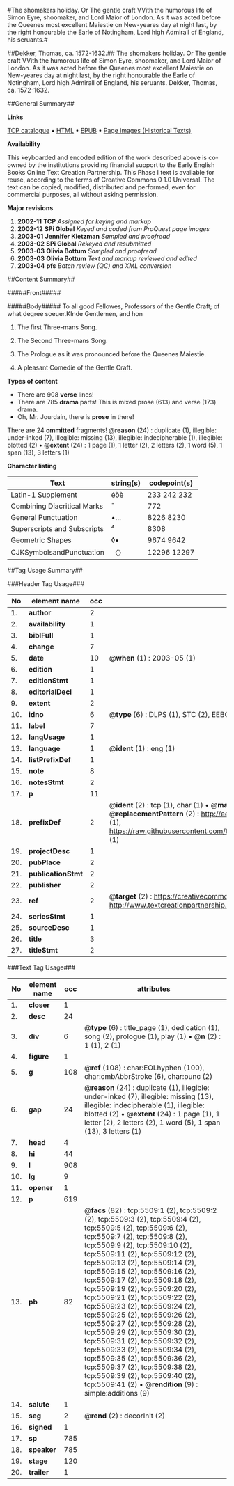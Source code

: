 #The shomakers holiday. Or The gentle craft VVith the humorous life of Simon Eyre, shoomaker, and Lord Maior of London. As it was acted before the Queenes most excellent Maiestie on New-yeares day at night last, by the right honourable the Earle of Notingham, Lord high Admirall of England, his seruants.#

##Dekker, Thomas, ca. 1572-1632.##
The shomakers holiday. Or The gentle craft VVith the humorous life of Simon Eyre, shoomaker, and Lord Maior of London. As it was acted before the Queenes most excellent Maiestie on New-yeares day at night last, by the right honourable the Earle of Notingham, Lord high Admirall of England, his seruants.
Dekker, Thomas, ca. 1572-1632.

##General Summary##

**Links**

[TCP catalogue](http://www.ota.ox.ac.uk/tcp/)  • 
[HTML](http://tei.it.ox.ac.uk/tcp/Texts-HTML/free/A20/A20083.html)  • 
[EPUB](http://tei.it.ox.ac.uk/tcp/Texts-EPUB/free/A20/A20083.epub) • 
[Page images (Historical Texts)](https://data.historicaltexts.jisc.ac.uk/view?pubId=eebo-99840961e&pageId=eebo-99840961e-5509-1)

**Availability**

This keyboarded and encoded edition of the
	       work described above is co-owned by the institutions
	       providing financial support to the Early English Books
	       Online Text Creation Partnership. This Phase I text is
	       available for reuse, according to the terms of Creative
	       Commons 0 1.0 Universal. The text can be copied,
	       modified, distributed and performed, even for
	       commercial purposes, all without asking permission.

**Major revisions**

1. __2002-11__ __TCP__ *Assigned for keying and markup*
1. __2002-12__ __SPi Global__ *Keyed and coded from ProQuest page images*
1. __2003-01__ __Jennifer Kietzman__ *Sampled and proofread*
1. __2003-02__ __SPi Global__ *Rekeyed and resubmitted*
1. __2003-03__ __Olivia Bottum__ *Sampled and proofread*
1. __2003-03__ __Olivia Bottum__ *Text and markup reviewed and edited*
1. __2003-04__ __pfs__ *Batch review (QC) and XML conversion*

##Content Summary##

#####Front#####

#####Body#####
To all good Fellowes, Professors of the Gentle Craft; of what degree soeuer.KInde Gentlemen, and hon
1. The first Three-mans Song.

1. The Second Three-mans Song.

1. The Prologue as it was pronounced before the Queenes Maiestie.

1. A pleasant Comedie of the Gentle Craft.

**Types of content**

  * There are 908 **verse** lines!
  * There are 785 **drama** parts! This is mixed prose (613) and verse (173) drama.
  * Oh, Mr. Jourdain, there is **prose** in there!

There are 24 **ommitted** fragments! 
 @__reason__ (24) : duplicate (1), illegible: under-inked (7), illegible: missing (13), illegible: indecipherable (1), illegible: blotted (2)  •  @__extent__ (24) : 1 page (1), 1 letter (2), 2 letters (2), 1 word (5), 1 span (13), 3 letters (1)

**Character listing**


|Text|string(s)|codepoint(s)|
|---|---|---|
|Latin-1 Supplement|éòè|233 242 232|
|Combining             Diacritical Marks|̄|772|
|General Punctuation|•…|8226 8230|
|Superscripts             and Subscripts|⁴|8308|
|Geometric Shapes|◊▪|9674 9642|
|CJKSymbolsandPunctuation|〈〉|12296 12297|

##Tag Usage Summary##

###Header Tag Usage###

|No|element name|occ|attributes|
|---|---|---|---|
|1.|__author__|2||
|2.|__availability__|1||
|3.|__biblFull__|1||
|4.|__change__|7||
|5.|__date__|10| @__when__ (1) : 2003-05 (1)|
|6.|__edition__|1||
|7.|__editionStmt__|1||
|8.|__editorialDecl__|1||
|9.|__extent__|2||
|10.|__idno__|6| @__type__ (6) : DLPS (1), STC (2), EEBO-CITATION (1), PROQUEST (1), VID (1)|
|11.|__label__|7||
|12.|__langUsage__|1||
|13.|__language__|1| @__ident__ (1) : eng (1)|
|14.|__listPrefixDef__|1||
|15.|__note__|8||
|16.|__notesStmt__|2||
|17.|__p__|11||
|18.|__prefixDef__|2| @__ident__ (2) : tcp (1), char (1)  •  @__matchPattern__ (2) : ([0-9\-]+):([0-9IVX]+) (1), (.+) (1)  •  @__replacementPattern__ (2) : http://eebo.chadwyck.com/downloadtiff?vid=$1&page=$2 (1), https://raw.githubusercontent.com/textcreationpartnership/Texts/master/tcpchars.xml#$1 (1)|
|19.|__projectDesc__|1||
|20.|__pubPlace__|2||
|21.|__publicationStmt__|2||
|22.|__publisher__|2||
|23.|__ref__|2| @__target__ (2) : https://creativecommons.org/publicdomain/zero/1.0/ (1), http://www.textcreationpartnership.org/docs/. (1)|
|24.|__seriesStmt__|1||
|25.|__sourceDesc__|1||
|26.|__title__|3||
|27.|__titleStmt__|2||


###Text Tag Usage###

|No|element name|occ|attributes|
|---|---|---|---|
|1.|__closer__|1||
|2.|__desc__|24||
|3.|__div__|6| @__type__ (6) : title_page (1), dedication (1), song (2), prologue (1), play (1)  •  @__n__ (2) : 1 (1), 2 (1)|
|4.|__figure__|1||
|5.|__g__|108| @__ref__ (108) : char:EOLhyphen (100), char:cmbAbbrStroke (6), char:punc (2)|
|6.|__gap__|24| @__reason__ (24) : duplicate (1), illegible: under-inked (7), illegible: missing (13), illegible: indecipherable (1), illegible: blotted (2)  •  @__extent__ (24) : 1 page (1), 1 letter (2), 2 letters (2), 1 word (5), 1 span (13), 3 letters (1)|
|7.|__head__|4||
|8.|__hi__|44||
|9.|__l__|908||
|10.|__lg__|9||
|11.|__opener__|1||
|12.|__p__|619||
|13.|__pb__|82| @__facs__ (82) : tcp:5509:1 (2), tcp:5509:2 (2), tcp:5509:3 (2), tcp:5509:4 (2), tcp:5509:5 (2), tcp:5509:6 (2), tcp:5509:7 (2), tcp:5509:8 (2), tcp:5509:9 (2), tcp:5509:10 (2), tcp:5509:11 (2), tcp:5509:12 (2), tcp:5509:13 (2), tcp:5509:14 (2), tcp:5509:15 (2), tcp:5509:16 (2), tcp:5509:17 (2), tcp:5509:18 (2), tcp:5509:19 (2), tcp:5509:20 (2), tcp:5509:21 (2), tcp:5509:22 (2), tcp:5509:23 (2), tcp:5509:24 (2), tcp:5509:25 (2), tcp:5509:26 (2), tcp:5509:27 (2), tcp:5509:28 (2), tcp:5509:29 (2), tcp:5509:30 (2), tcp:5509:31 (2), tcp:5509:32 (2), tcp:5509:33 (2), tcp:5509:34 (2), tcp:5509:35 (2), tcp:5509:36 (2), tcp:5509:37 (2), tcp:5509:38 (2), tcp:5509:39 (2), tcp:5509:40 (2), tcp:5509:41 (2)  •  @__rendition__ (9) : simple:additions (9)|
|14.|__salute__|1||
|15.|__seg__|2| @__rend__ (2) : decorInit (2)|
|16.|__signed__|1||
|17.|__sp__|785||
|18.|__speaker__|785||
|19.|__stage__|120||
|20.|__trailer__|1||
